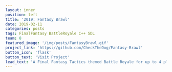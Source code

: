 ```yaml
---
layout: inner
position: left
title: '2019: Fantasy Brawl'
date: 2019-02-11
categories: posts
tags: FinalFantasy BattleRoyale C++ SDL 
team: 8
featured_image: '/img/posts/FantasyBrawl.gif'
project_link: 'https://github.com/CheckTheDog/Fantasy-Brawl'
button_icon: 'flask'
button_text: 'Visit Project'
lead_text: 'A Final Fantasy Tactics themed Battle Royale for up to 4 players'
---
```

